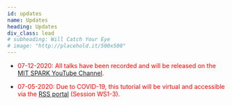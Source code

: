 ```yaml
---
id: updates
name: Updates
heading: Updates
div_class: lead
# subheading: Will Catch Your Eye
# image: "http://placehold.it/500x500"
---
```

* <p><span style="color:red"> 07-12-2020: All talks have been recorded and will be released on the <a href="https://www.youtube.com/c/MITSPARKLab">MIT SPARK YouTube Channel</a>.</span></p>
* <p><span style="color:red"> 07-05-2020: Due to COVID-19, this tutorial will be virtual and accessible via the <a href="https://pheedloop.com/rss2020/virtual/">RSS portal</a> (Session WS1-3).</span></p>

